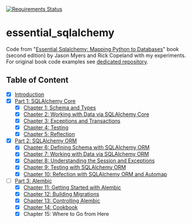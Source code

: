 [![Requirements Status](https://requires.io/github/lancelote/essential_sqlalchemy/requirements.svg?branch=master)](https://requires.io/github/lancelote/essential_sqlalchemy/requirements/?branch=master)

# essential_sqlalchemy

Code from "[Essential Sqlalchemy: Mapping Python to Databases][1]" book (second edition) by Jason Myers and Rick Copeland with my experiments. For original book code examples see [dedicated repository][2].

  [1]: https://www.goodreads.com/book/show/27560172-essential-sqlalchemy
  [2]: https://github.com/oreillymedia/essential-sqlalchemy-2e

## Table of Content

 - [x] [Introduction](src/intro/)
 - [x] [Part 1: SQLAlchemy Core](src/part1/)
     - [x] [Chapter 1: Schema and Types](src/part1/chapter1/)
     - [x] [Chapter 2: Working with Data via SQLAlchemy Core](src/part1/chapter2/)
     - [x] [Chapter 3: Exceptions and Transactions](src/part1/chapter3/)
     - [x] [Chapter 4: Testing](src/part1/chapter4/)
     - [x] [Chapter 5: Reflection](src/part1/chapter5/)
 - [x] [Part 2: SQLAlchemy ORM](src/part2/)
     - [x] [Chapter 6: Defining Schema with SQLAlchemy ORM](src/part2/chapter6/)
     - [x] [Chapter 7: Working with Data via SQLAlchemy ORM](src/part2/chapter7/)
     - [x] [Chapter 8: Understanding the Session and Exceptions](src/part2/chapter8/)
     - [x] [Chapter 9: Testing with SQLAlchemy ORM](src/part2/chapter9/)
     - [x] [Chapter 10: Refection with SQLAlchemy ORM and Automap](src/part2/chapter10/)
 - [ ] [Part 3: Alembic](src/part3/)
     - [x] [Chapter 11: Getting Started with Alembic](src/part3/chapter11-13/)
     - [x] [Chapter 12: Building Migrations](src/part3/chapter11-13/)
     - [x] [Chapter 13: Controlling Alembic](src/part3/chapter11-13/)
     - [x] [Chapter 14: Cookbook](src/part3/chapter14/)
     - [x] Chapter 15: Where to Go from Here
